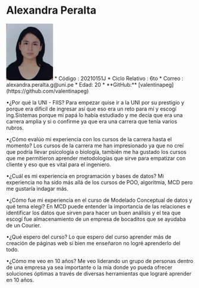 # Alexandra Peralta
<img src="AlexandraPeralta.jpg" alt="Alexandra Peralta" style="width: 25%; height: auto;" />
* Código : 20210151J
* Ciclo Relativo : 6to
* Correo : alexandra.peralta.g@uni.pe
* Edad: 20
* **GitHub:** [valentinapeg](https://github.com/valentinapeg)

•¿Por qué la UNI - FIIS?
Para empezar quise ir a la UNI por su prestigio y porque era difícil de ingresar así que eso era un reto para mí y escogí ing.Sistemas porque mi papá lo había estudiado y me decía que era una carrera amplia y si o confirme ya que era una carrera que tenía varios rubros.

•¿Cómo evalúo mi experiencia con los cursos de la carrera hasta el momento?
Los cursos de la carrera me han impresionado ya que no creí que podría llevar psicología o biología, también me ha gustado los cursos que me permitieron aprender metodologías que sirve para empatizar con cliente y eso que es vital para el ingeniero.

•¿Cuál es mi experiencia en programación y bases de datos?
Mi experiencia no ha sido más allá de los cursos de POO, algoritmia, MCD pero me gustaría indagar más.

•¿Cómo fue mi experiencia en el curso de Modelado Conceptual de datos y qué tema elegí?
En MCD puede entender la importancia de las relaciones e identificar los datos que sirven para hacer un buen análisis y el tea que escogí fue almacenamiento de un empresa de bocaditos que se ayudaba de un Courier.

•¿Qué espero del curso?
Lo que espero del curso aprender más de creación de páginas web si bien me enseñaron no logré aprenderlo del todo.

•¿Cómo me veo en 10 años?
Me veo liderando un grupo de personas dentro de una empresa ya sea importante o la mía donde yo pueda ofrecer soluciones óptimas a través de diversas herramientas que lograré aprender en 10 años.
